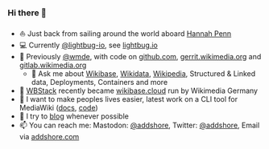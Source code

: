 ### Hi there 👋

- ⛵ Just back from sailing around the world aboard [Hannah Penn](https://sailinghannahpenn.co.uk/)
- 💻 Currently [@lightbug-io](https://github.com/lightbug-io), see [lightbug.io](https://lightbug.io/)
- 🏢 Previously [@wmde](https://github.com/wmde), with code on [github.com](https://github.com), [gerrit.wikimedia.org](https://gerrit.wikimedia.org/) and [gitlab.wikimedia.org](https://gitlab.wikimedia.org)
  - 💬 Ask me about [Wikibase](https://wikiba.se), [Wikidata](https://www.wikidata.org), [Wikipedia](https://www.wikipedia.org), Structured & Linked data, Deployments, Containers and more
- 🔭 [WBStack](https://www.wbstack.com) recently became [wikibase.cloud](https://wikibase.cloud) run by Wikimedia Germany
- 🌱 I want to make peoples lives easier, latest work on a CLI tool for MediaWiki ([docs](https://www.mediawiki.org/wiki/Cli), [code](https://gitlab.wikimedia.org/releng/cli))
- 📓 I try to [blog](https://addshore.com) whenever possible
- 📫 You can reach me: Mastodon: [@addshore](https://mas.to/@Addshore), Twitter: [@addshore](https://twitter.com/addshore), Email via [addshore.com](http://addshore.com/contact)

<!--
**addshore/addshore** is a ✨ _special_ ✨ repository because its `README.md` (this file) appears on your GitHub profile.

Here are some ideas to get you started:

- 🔭 I’m currently working on ...
- 🌱 I’m currently learning ...
- 👯 I’m looking to collaborate on ...
- 🤔 I’m looking for help with ...
- 😄 Pronouns: ...
- ⚡ Fun fact: ...
-->
